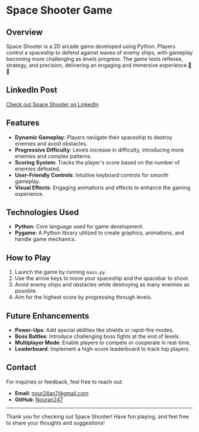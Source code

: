 # Space Shooter Game

## Overview
Space Shooter is a 2D arcade game developed using Python. Players control a spaceship to defend against waves of enemy ships, with gameplay becoming more challenging as levels progress. The game tests reflexes, strategy, and precision, delivering an engaging and immersive experience.🚀✨

## LinkedIn Post
[Check out Space Shooter on LinkedIn](https://www.linkedin.com/posts/nouran-emad-4a6519299_hello-everyone-im-thrilled-to-share-an-activity-7198654984169656320-L60Q/?utm_source=share&utm_medium=member_android)


## Features
- **Dynamic Gameplay**: Players navigate their spaceship to destroy enemies and avoid obstacles.
- **Progressive Difficulty**: Levels increase in difficulty, introducing more enemies and complex patterns.
- **Scoring System**: Tracks the player's score based on the number of enemies defeated.
- **User-Friendly Controls**: Intuitive keyboard controls for smooth gameplay.
- **Visual Effects**: Engaging animations and effects to enhance the gaming experience.

## Technologies Used
- **Python**: Core language used for game development.
- **Pygame**: A Python library utilized to create graphics, animations, and handle game mechanics.


## How to Play
1. Launch the game by running `main.py`.
2. Use the arrow keys to move your spaceship and the spacebar to shoot.
3. Avoid enemy ships and obstacles while destroying as many enemies as possible.
4. Aim for the highest score by progressing through levels.


## Future Enhancements
- **Power-Ups**: Add special abilities like shields or rapid-fire modes.
- **Boss Battles**: Introduce challenging boss fights at the end of levels.
- **Multiplayer Mode**: Enable players to compete or cooperate in real-time.
- **Leaderboard**: Implement a high-score leaderboard to track top players.



## Contact
For inquiries or feedback, feel free to reach out:
- **Email**: nour24an7@gmail.com
- **GitHub**: [Nouran247](https://github.com/yourusername)

---
Thank you for checking out Space Shooter! Have fun playing, and feel free to share your thoughts and suggestions!
